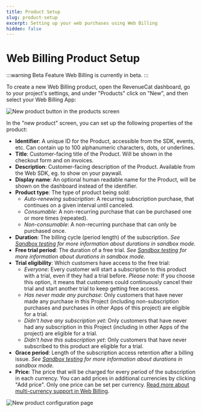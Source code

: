 ```yaml
---
title: Product Setup
slug: product-setup
excerpt: Setting up your web purchases using Web Billing
hidden: false
---
```


# Web Billing Product Setup

:::warning Beta Feature
Web Billing is currently in beta.
:::

To create a new Web Billing product, open the RevenueCat dashboard, go to your project's settings, and under "Products" click on "New", and then select your Web Billing App:

![New product button in the products screen](/images/web-billing/new-product.png)

In the "new product" screen, you can set up the following properties of the product:

- **Identifier**: A unique ID for the Product, accessible from the SDK, events, etc. Can contain up to 100 alphanumeric characters, dots, or underlines.
- **Title**: Customer-facing title of the Product. Will be shown in the checkout form and on invoices.
- **Description**: Customer-facing description of the Product. Available from the Web SDK, eg. to show on your paywall.
- **Display name**: An optional human readable name for the Product, will be shown on the dashboard instead of the identifier.
- **Product type**: The type of product being sold:
  - _Auto-renewing subscription_: A recurring subscription purchase, that continues on a given interval until canceled.
  - _Consumable_: A non-recurring purchase that can be purchased one or more times (repeated).
  - _Non-consumable_: A non-recurring purchase that can only be purchased once.
- **Duration**: The billing cycle (period length) of the subscription. _See [Sandbox testing](/web/web-billing#renewals-in-sandbox) for more information about durations in sandbox mode._
- **Free trial period**: The duration of a free trial. _See [Sandbox testing](/web/web-billing#renewals-in-sandbox) for more information about durations in sandbox mode._
- **Trial eligibility**: Which customers have access to the free trial:
  - _Everyone_: Every customer will start a subscription to this product with a trial, even if they had a trial before. _Please note:_ If you choose this option, it means that customers could continuously cancel their trial and start another trial to keep getting free access.
  - _Has never made any purchase_: Only customers that have never made any purchase in this Project (including non-subscription purchases and purchases in other Apps of this project) are eligible for a trial.
  - _Didn't have any subscription yet_: Only customers that have never had any subscription in this Project (including in other Apps of the project) are eligible for a trial.
  - _Didn't have this subscription yet_: Only customers that have never subscribed to this product are eligible for a trial.
- **Grace period**: Length of the subscription access retention after a billing issue. _See [Sandbox testing](/web/web-billing#renewals-in-sandbox) for more information about durations in sandbox mode._
- **Price**: The price that will be charged for every period of the subscription in each currency. You can add prices in additional currencies by clicking "Add price". Only one price can be set per currency. [Read more about multi-currency support in Web Billing](/web/web-billing/multi-currency-support).

![New product configuration page](/images/web-billing/new-product-configuration.png)
